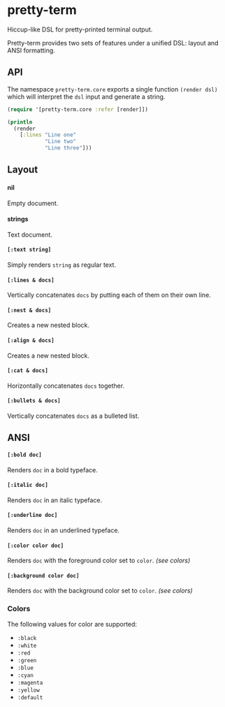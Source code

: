 # pretty-term

Hiccup-like DSL for pretty-printed terminal output.

Pretty-term provides two sets of features under a unified DSL: layout and ANSI formatting.

## API

The namespace `pretty-term.core` exports a single function `(render dsl)` which will interpret the `dsl` input and generate a string.

```clojure
(require '[pretty-term.core :refer [render]])

(println
  (render
    [:lines "Line one"
            "Line two"
            "Line three"]))
```

## Layout

#### nil
Empty document.

#### strings
Text document.

#### `[:text string]`
Simply renders `string` as regular text.

#### `[:lines & docs]`
Vertically concatenates `docs` by putting each of them on their own line.

#### `[:nest & docs]`
Creates a new nested block.

#### `[:align & docs]`
Creates a new nested block.

#### `[:cat & docs]`
Horizontally concatenates `docs` together.

#### `[:bullets & docs]`
Vertically concatenates `docs` as a bulleted list.

## ANSI

#### `[:bold doc]`
Renders `doc` in a bold typeface.

#### `[:italic doc]`
Renders `doc` in an italic typeface.

#### `[:underline doc]`
Renders `doc` in an underlined typeface.

#### `[:color color doc]`
Renders `doc` with the foreground color set to `color`. _(see colors)_

#### `[:background color doc]`
Renders `doc` with the background color set to `color`. _(see colors)_

### Colors

The following values for color are supported:

  * `:black`
  * `:white`
  * `:red`
  * `:green`
  * `:blue`
  * `:cyan`
  * `:magenta`
  * `:yellow`
  * `:default`

